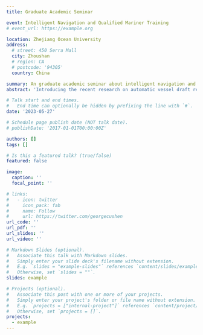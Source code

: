 ```yaml
---
title: Graduate Academic Seminar

event: Intelligent Navigation and Qualified Mariner Training
# event_url: https://example.org

location: Zhejiang Ocean University
address:
  # street: 450 Serra Mall
  city: Zhoushan
  # region: CA
  # postcode: '94305'
  country: China

summary: An graduate academic seminar about intelligent navigation and qualified mariner training
abstract: 'Introducing the recent research on automatic vessel draft reading'.

# Talk start and end times.
#   End time can optionally be hidden by prefixing the line with `#`.
date: '2023-05-27'

# Schedule page publish date (NOT talk date).
# publishDate: '2017-01-01T00:00:00Z'

authors: []
tags: []

# Is this a featured talk? (true/false)
featured: false

image:
  caption: ''
  focal_point: ''

# links:
#   - icon: twitter
#     icon_pack: fab
#     name: Follow
#     url: https://twitter.com/georgecushen
url_code: ''
url_pdf: ''
url_slides: ''
url_video: ''

# Markdown Slides (optional).
#   Associate this talk with Markdown slides.
#   Simply enter your slide deck's filename without extension.
#   E.g. `slides = "example-slides"` references `content/slides/example-slides.md`.
#   Otherwise, set `slides = ""`.
slides: example

# Projects (optional).
#   Associate this post with one or more of your projects.
#   Simply enter your project's folder or file name without extension.
#   E.g. `projects = ["internal-project"]` references `content/project/deep-learning/index.md`.
#   Otherwise, set `projects = []`.
projects:
  - example
---
```

